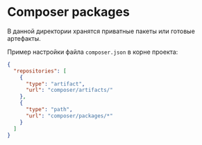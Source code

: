 Composer packages
===

В данной директории хранятся приватные пакеты или готовые артефакты.

Пример настройки файла `composer.json` в корне проекта:

```json
{
  "repositories": [
    {
      "type": "artifact",
      "url": "composer/artifacts/"
    },
    {
      "type": "path",
      "url": "composer/packages/*"
    }
  ]
}
```
